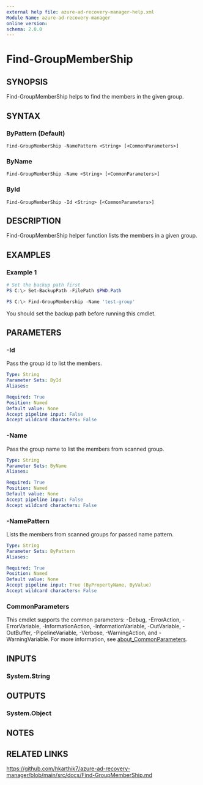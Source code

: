 ```yaml
---
external help file: azure-ad-recovery-manager-help.xml
Module Name: azure-ad-recovery-manager
online version:
schema: 2.0.0
---
```


# Find-GroupMemberShip

## SYNOPSIS

Find-GroupMemberShip helps to find the members in the given group.

## SYNTAX

### ByPattern (Default)
```
Find-GroupMemberShip -NamePattern <String> [<CommonParameters>]
```

### ByName
```
Find-GroupMemberShip -Name <String> [<CommonParameters>]
```

### ById
```
Find-GroupMemberShip -Id <String> [<CommonParameters>]
```

## DESCRIPTION

Find-GroupMemberShip helper function lists the members in a given group.

## EXAMPLES

### Example 1

```powershell
# Set the backup path first
PS C:\> Set-BackupPath -FilePath $PWD.Path

PS C:\> Find-GroupMembership -Name 'test-group'
```

You should set the backup path before running this cmdlet.

## PARAMETERS

### -Id

Pass the group id to list the members.

```yaml
Type: String
Parameter Sets: ById
Aliases:

Required: True
Position: Named
Default value: None
Accept pipeline input: False
Accept wildcard characters: False
```

### -Name

Pass the group name to list the members from scanned group.

```yaml
Type: String
Parameter Sets: ByName
Aliases:

Required: True
Position: Named
Default value: None
Accept pipeline input: False
Accept wildcard characters: False
```

### -NamePattern

Lists the members from scanned groups for passed name pattern.

```yaml
Type: String
Parameter Sets: ByPattern
Aliases:

Required: True
Position: Named
Default value: None
Accept pipeline input: True (ByPropertyName, ByValue)
Accept wildcard characters: False
```

### CommonParameters
This cmdlet supports the common parameters: -Debug, -ErrorAction, -ErrorVariable, -InformationAction, -InformationVariable, -OutVariable, -OutBuffer, -PipelineVariable, -Verbose, -WarningAction, and -WarningVariable. For more information, see [about_CommonParameters](http://go.microsoft.com/fwlink/?LinkID=113216).

## INPUTS

### System.String

## OUTPUTS

### System.Object

## NOTES

## RELATED LINKS

https://github.com/hkarthik7/azure-ad-recovery-manager/blob/main/src/docs/Find-GroupMemberShip.md